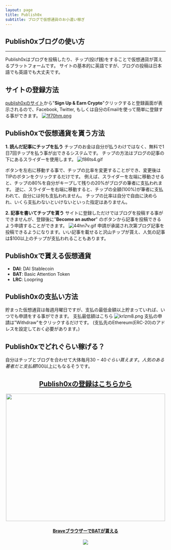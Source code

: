```yaml
---
layout: page
title: Publish0x
subtitle: ブログで仮想通貨のお小遣い稼ぎ
---
```


<!-- publish0x guide articles -->
<h2>Publish0xブログの使い方</h2><hr/>

Publish0xはブログを投稿したり、チップ(投げ銭)をすることで仮想通貨が貰えるプラットフォームです。
サイトの基本的に英語ですが、ブログの投稿は日本語でも英語でも大丈夫です。

## サイトの登録方法
[publish0xのサイト](https://www.publish0x.com?a=4zbqpvkapr)から"**Sign Up & Earn Crypto**"クリックすると登録画面が表示されるので、Facebook, Twitter, もしくは自分のEmailを使って簡単に登録する事ができます。
[![1f70hm.png](https://img.esteem.app/1f70hm.png)](https://www.publish0x.com?a=4zbqpvkapr)

## Publish0xで仮想通貨を貰う方法
**1. 読んだ記事にチップを払う**
チップのお金は自分が払うわけではなく、無料で1日7回チップを払う事が出できるシステムです。
チップの方法はブログの記事の下にあるスライダーを使用します。
![f86ts4.gif](https://img.esteem.app/f86ts4.gif)

ボタンを左右に移動する事で、チップの比率を変更することができ、変更後はTIPのボタンをクリックするだけです。
例えば、スライダーを左端に移動させると、チップの80%を自分がキープして残りの20%がブログの筆者に支払われます。
逆に、スライダーを右端に移動すると、チップの全額(100%)が筆者に支払われて、自分には何も支払われません。
チップの比率は自分で自由に決められ、いくら支払わないといけないといった指定はありません。

**2. 記事を書いてチップを貰う**
サイトに登録しただけではブログを投稿する事ができませんが、登録後に"**Become an author**" のボタンから記事を投稿できるよう申請することができます。
![44hn7v.gif](https://img.esteem.app/44hn7v.gif)
申請が承諾され次第ブログ記事を投稿できるようになります。いい記事を載せると沢山チップが貰え、人気の記事は$100以上のチップが支払われることもあります。

## Publish0xで貰える仮想通貨
* **DAI**: DAI Stablecoin
* **BAT**: Basic Attention Token
* **LRC**: Loopring

## Publish0xの支払い方法
貯まった仮想通貨は毎週月曜日ですが、支払の最低金額以上貯まっていれば、いつでも申請をする事ができます。
支払最低額はこちら
![krlzm8.png](https://img.esteem.app/krlzm8.png)
支払の申請は"Withdraw"をクリックするだけです。
(支払先のEthereum(ERC-20)のアドレスを設定しておく必要があります。)

## Publish0xでどれぐらい稼げる？
自分はチップとブログを合わせて大体毎月$30-40ぐらい貰えます。
人気のある著者だと支払額$100以上にもなるそうです。

<center>
  <a href="https://www.publish0x.com?a=4zbqpvkapr"><h2>Publish0xの登録はこちらから</h2>
    <img src="https://cdn.publish0x.com/prod/fs/images/75425e607cd9ff251d99c25f84e8ddd619748029fcb4e5f4b5b754b0b1d527e0.png" width="500" height="400"/>
  </a><br>

  <a href="https://brave.com/tom170"><h4>BraveブラウザーでBATが貰える</h4>
  <img src="https://img.esteem.app/be00j8.png"></a>
</center>
